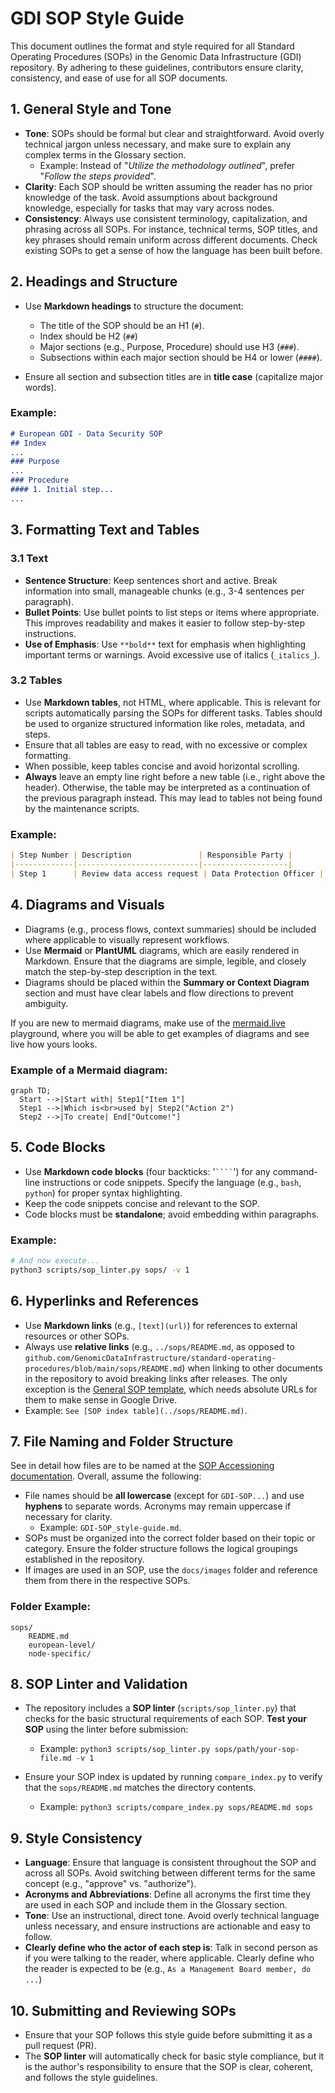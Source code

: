 # GDI SOP Style Guide

This document outlines the format and style required for all Standard Operating Procedures (SOPs) in the Genomic Data Infrastructure (GDI) repository. By adhering to these guidelines, contributors ensure clarity, consistency, and ease of use for all SOP documents.

## 1. General Style and Tone

- **Tone**: SOPs should be formal but clear and straightforward. Avoid overly technical jargon unless necessary, and make sure to explain any complex terms in the Glossary section.
  - Example: Instead of "_Utilize the methodology outlined_", prefer "_Follow the steps provided_".
- **Clarity**: Each SOP should be written assuming the reader has no prior knowledge of the task. Avoid assumptions about background knowledge, especially for tasks that may vary across nodes.
- **Consistency**: Always use consistent terminology, capitalization, and phrasing across all SOPs. For instance, technical terms, SOP titles, and key phrases should remain uniform across different documents. Check existing SOPs to get a sense of how the language has been built before.

## 2. Headings and Structure

- Use **Markdown headings** to structure the document:
  - The title of the SOP should be an H1 (`#`).
  - Index should be H2 (`##`)
  - Major sections (e.g., Purpose, Procedure) should use H3 (`###`).
  - Subsections within each major section should be H4 or lower (`####`).
  
- Ensure all section and subsection titles are in **title case** (capitalize major words).

### Example:
````markdown
# European GDI - Data Security SOP
## Index
...
### Purpose
...
### Procedure
#### 1. Initial step...
...
````
## 3. Formatting Text and Tables

### 3.1 Text

- **Sentence Structure**: Keep sentences short and active. Break information into small, manageable chunks (e.g., 3-4 sentences per paragraph).
- **Bullet Points**: Use bullet points to list steps or items where appropriate. This improves readability and makes it easier to follow step-by-step instructions.
- **Use of Emphasis**: Use `**bold**` text for emphasis when highlighting important terms or warnings. Avoid excessive use of italics (`_italics_`).

### 3.2 Tables

- Use **Markdown tables**, not HTML, where applicable. This is relevant for scripts automatically parsing the SOPs for different tasks. Tables should be used to organize structured information like roles, metadata, and steps.
- Ensure that all tables are easy to read, with no excessive or complex formatting.
- When possible, keep tables concise and avoid horizontal scrolling.
- **Always** leave an empty line right before a new table (i.e., right above the header). Otherwise, the table may be interpreted as a continuation of the previous paragraph instead. This may lead to tables not being found by the maintenance scripts.

### Example:
````markdown
| Step Number | Description               | Responsible Party |
|-------------|---------------------------|-------------------|
| Step 1      | Review data access request | Data Protection Officer |
````
## 4. Diagrams and Visuals

- Diagrams (e.g., process flows, context summaries) should be included where applicable to visually represent workflows.
- Use **Mermaid** or **PlantUML** diagrams, which are easily rendered in Markdown. Ensure that the diagrams are simple, legible, and closely match the step-by-step description in the text.
- Diagrams should be placed within the **Summary or Context Diagram** section and must have clear labels and flow directions to prevent ambiguity.

If you are new to mermaid diagrams, make use of the [mermaid.live](https://mermaid.live/) playground, where you will be able to get examples of diagrams and see live how yours looks.
### Example of a Mermaid diagram:
````mermaid
graph TD;
  Start -->|Start with| Step1["Item 1"]
  Step1 -->|Which is<br>used by| Step2("Action 2")
  Step2 -->|To create| End["Outcome!"]
````
## 5. Code Blocks

- Use **Markdown code blocks** (four backticks: '`` ```` ``') for any command-line instructions or code snippets. Specify the language (e.g., `bash`, `python`) for proper syntax highlighting.
- Keep the code snippets concise and relevant to the SOP.
- Code blocks must be **standalone**; avoid embedding within paragraphs.

### Example:
````bash
# And now execute... 
python3 scripts/sop_linter.py sops/ -v 1
````
## 6. Hyperlinks and References

- Use **Markdown links** (e.g., `[text](url)`) for references to external resources or other SOPs.
- Always use **relative links** (e.g., ``../sops/README.md``, as opposed to ``github.com/GenomicDataInfrastructure/standard-operating-procedures/blob/main/sops/README.md``) when linking to other documents in the repository to avoid breaking links after releases. The only exception is the [General SOP template](./GDI-SOP_sop-template.md), which needs absolute URLs for them to make sense in Google Drive.
- Example: `See [SOP index table](../sops/README.md)`.

## 7. File Naming and Folder Structure

See in detail how files are to be named at the [SOP Accessioning documentation](./GDI-SOP_sop-accessioning.md#file-naming-conventions). Overall, assume the following:

- File names should be **all lowercase** (except for ``GDI-SOP...``) and use **hyphens** to separate words. Acronyms may remain uppercase if necessary for clarity.
  - Example: `GDI-SOP_style-guide.md`.
- SOPs must be organized into the correct folder based on their topic or category. Ensure the folder structure follows the logical groupings established in the repository.
- If images are used in an SOP, use the ``docs/images`` folder and reference them from there in the respective SOPs.

### Folder Example:
````text
sops/
    README.md
    european-level/
    node-specific/
````
## 8. SOP Linter and Validation

- The repository includes a **SOP linter** (`scripts/sop_linter.py`) that checks for the basic structural requirements of each SOP. **Test your SOP** using the linter before submission:
    - Example: `python3 scripts/sop_linter.py sops/path/your-sop-file.md -v 1`
  
- Ensure your SOP index is updated by running `compare_index.py` to verify that the `sops/README.md` matches the directory contents.
    - Example: `python3 scripts/compare_index.py sops/README.md sops`

## 9. Style Consistency

- **Language**: Ensure that language is consistent throughout the SOP and across all SOPs. Avoid switching between different terms for the same concept (e.g., "approve" vs. "authorize").
- **Acronyms and Abbreviations**: Define all acronyms the first time they are used in each SOP and include them in the Glossary section.
- **Tone**: Use an instructional, direct tone. Avoid overly technical language unless necessary, and ensure instructions are actionable and easy to follow.
- **Clearly define who the actor of each step is**: Talk in second person as if you were talking to the reader, where applicable. Clearly define who the reader is expected to be (e.g., ``As a Management Board member, do ...``)

## 10. Submitting and Reviewing SOPs

- Ensure that your SOP follows this style guide before submitting it as a pull request (PR).
- The **SOP linter** will automatically check for basic style compliance, but it is the author's responsibility to ensure that the SOP is clear, coherent, and follows the style guidelines.
